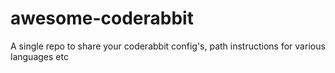 # awesome-coderabbit
A single repo to share your coderabbit config's, path instructions for various languages etc
